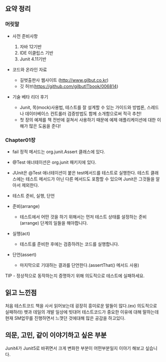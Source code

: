 ## 요약 정리

### 머릿말 
- 사전 준비사항
	1. 자바 12기반
	2. IDE 이클립스 기반
	3. Junit 4.11기반

- 코드와 온라인 자료
	- 길벗출판사 웹사이트 (http://www.gilbut.co.kr)
	- 깃 허브(https://github.com/gilbutITbook/006814)

- 기술 베타 리더 후기
	- Junit, 목(mock)사용법, 테스트를 잘 설계할 수 있는 가이드와 방법론, 스레드나 데이터베이스 컨트롤러 검증방법도 함께 소개함으로써 적극 추천!
	- 첫 장의 예제를 책 전반에 걸쳐서 사용하기 때문에 예제 애플리케이션에 대한 이해가 많은 도움을 준다!

### Chapter01장
- fail 정적 메서드는 org.junit.Assert 클래스에 있다.
- @Test 애너테이션은 org.junit 패키지에 있다.
- JUnit은 @Test 애너테이션이 붙은 test메서드를 테스트로 실행한다. 테스트 클래스에는 테스트 메서드가 아닌 다른 메서드도 포함할 수 있으며 Junit은 그것들을 알아서 제외한다.

- 테스트 준비, 실행, 단언
- 준비(arrange)
	- 테스트에서 어떤 것을 하기 위해서는 먼저 테스트 상태를 설정하는 준비(arrange) 단계의 일들을 해야합니다.
- 실행(act)
	- 테스트를 준비한 후에는 검증하려는 코드를 실행합니다.
- 단언(assert)
	- 마지막으로 기대하는 결과를 단언한다.(assertThat() 메서드 사용)

TIP - 정상적으로 동작하는지 증명하기 위해 의도적으로 테스트에 실패하세요.


## 읽고 느낀점
처음 테스트코드 책을 사서 읽어보는데 굉장히 흥미로운 말들이 많다.(ex) 의도적으로 실패하라)
팻과  데일의 개발 일상에 빗대어 테스트코드가 중요한 이유에 대해 말하는데 현재 SM업무를 진행하면서 느꼇던 것에대해 많은 공감을 하고있다.

## 의문, 고민, 같이 이야기하고 싶은 부분
Junit4가 Junit5로 바뀌면서 크게 변화한 부분이 어떤부분일지 이야기 해보고 싶습니다.